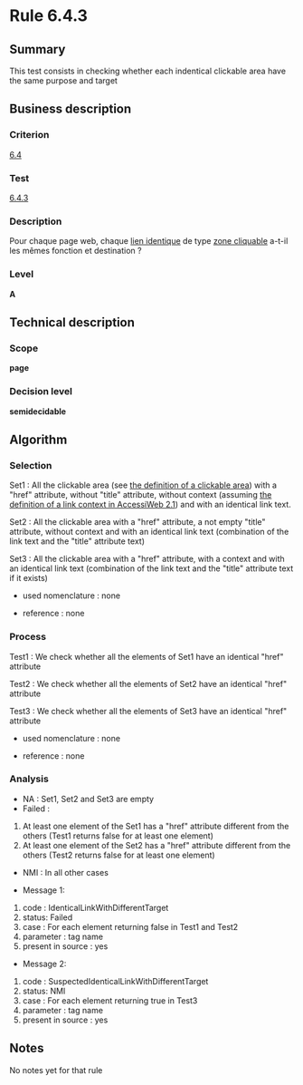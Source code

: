 # Rule 6.4.3
## Summary

This test consists in checking whether each indentical clickable area
have the same purpose and target

## Business description

### Criterion

[6.4](http://references.modernisation.gouv.fr/sites/default/files/RGAA3_RC2-1/referentiel_technique.htm#crit-6-4)

### Test

[6.4.3](http://references.modernisation.gouv.fr/sites/default/files/RGAA3_RC2-1/referentiel_technique.htm#test-6-4-3)

### Description

Pour chaque page web, chaque <a href="http://references.modernisation.gouv.fr/sites/default/files/RGAA3_RC2-1/glossaire.htm#mLienIdentique">lien identique</a> de type <a href="http://references.modernisation.gouv.fr/sites/default/files/RGAA3_RC2-1/glossaire.htm#mZoneCliquable">zone cliquable</a> a-t-il les m&ecirc;mes fonction et destination ?

### Level

**A**

## Technical description

### Scope

**page**

### Decision level

**semidecidable**

## Algorithm

### Selection

Set1 : All the clickable area (see [the definition of a clickable
area](http://www.braillenet.org/accessibilite/referentiel-aw21-en/glossaire.php#mZoneCliquable))
with a "href" attribute, without "title" attribute, without context
(assuming [the definition of a link context in AccessiWeb
2.1](http://www.braillenet.org/accessibilite/referentiel-aw21-en/glossaire.php#mContexteLien))
and with an identical link text.

Set2 : All the clickable area with a "href" attribute, a not empty
"title" attribute, without context and with an identical link text
(combination of the link text and the "title" attribute text)

Set3 : All the clickable area with a "href" attribute, with a context
and with an identical link text (combination of the link text and the
"title" attribute text if it exists)

-   used nomenclature : none

-   reference : none

### Process

Test1 : We check whether all the elements of Set1 have an identical
"href" attribute

Test2 : We check whether all the elements of Set2 have an identical
"href" attribute

Test3 : We check whether all the elements of Set3 have an identical
"href" attribute

-   used nomenclature : none

-   reference : none

### Analysis

-   NA : Set1, Set2 and Set3 are empty
-   Failed :

1.  At least one element of the Set1 has a "href" attribute different
    from the others (Test1 returns false for at least one element)
2.  At least one element of the Set2 has a "href" attribute different
    from the others (Test2 returns false for at least one element)

-   NMI : In all other cases

-   Message 1:

1.  code : IdenticalLinkWithDifferentTarget
2.  status: Failed
3.  case : For each element returning false in Test1 and Test2
4.  parameter : tag name
5.  present in source : yes

-   Message 2:

1.  code : SuspectedIdenticalLinkWithDifferentTarget
2.  status: NMI
3.  case : For each element returning true in Test3
4.  parameter : tag name
5.  present in source : yes

## Notes

No notes yet for that rule
